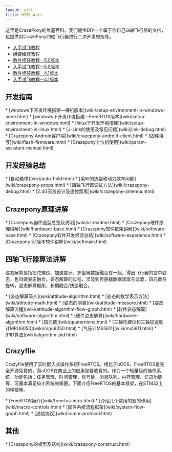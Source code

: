 ```yaml
---
layout: wiki
title: H250 Wiki
---
```


<div class="jumbotron">
    <p class="lead">这里是CrazePony的维基百科。我们提供DIY一个属于你自己四轴飞行器的文档，也提供对CrazePony四轴飞行器进行二次开发的指导。 </p>
</div>

* [入手试飞教程](wiki/user-guide.html)
* [组装维修教程](wiki/assemble-guide.html)
* [散件组装教程--5.0版本](wiki/assemble-guide-5-0.html)
* [入手试飞教程--5.0版本](wiki/user-guide-5-0.html)
* [散件组装教程--4.1版本](wiki/assemble-guide-4-1.html)
* [入手试飞教程--4.1版本](wiki/user-guide-4-1.html)

<h2 id="rd">开发指南</h2>
* [windows下开发环境搭建—裸机版本](wiki/setup-environment-in-windows-none.html)
* [windows下开发环境搭建—FreeRTOS版本](wiki/setup-environment-in-windows.html)
* [linux下开发环境搭建](wiki/setup-environment-in-linux.html)
* [J-Link的使用及常见问题](wiki/jlink-debug.html)
* [Crazepony Android客户端](wiki/crazepony-android-client.html)
* [固件烧写](wiki/flash-firmware.html)
* [Crazepony上位机使用](wiki/param-assistant-manual.html)

<h2 id="exp">开发经验总结</h2>
* [自动悬停](wiki/auto-hold.html)
* [桨叶的选型和动力效率问题](wiki/crazepony-props.html)
* [四轴飞行器调试方法](wiki/crazepony-debug.html)
* [2.4G天线设计及遥控距离](wiki/crazepony-antenna.html)

<h2>Crazepony原理讲解</h2>
* [Crazepony器件选型总览及说明](wiki/ic-readme.html)
* [Crazepony硬件原理讲解](wiki/hardware-base.html)
* [Crazepony软件框架讲解](wiki/software-base.html)
* [Crazepony软件开发经验总结](wiki/software-experience.html)
* [Crazepony 5.1版本软件讲解](wiki/softmain.html)

<h2 id="quadcopter-dev">四轴飞行器算法讲解</h2>
<p>姿态解算是指把陀螺仪、加速度计、罗盘等数据融合在一起，得出飞行器的空中姿态，也叫做姿态融合。姿态解算的过程，涉及到传感器数据读取与滤波，四元数与旋转，姿态解算框架，长期融合/快速融合。</p>
* [姿态解算简介](wiki/attitude-algorithm.html)
* [姿态的数学表示方法](wiki/attitude-math.html)
* [姿态的测量](wiki/attitude-measure.html)
* [姿态解算流程](wiki/attitude-algorithm-flow-graph.html)
* [软件姿态解算](wiki/software-algorithm.html)
* [硬件姿态解算](wiki/hardware-algorithm.html)
* [四元数](wiki/quaternions.html)
* [三轴陀螺仪和三轴加速度计MPU6050](wiki/mpu6050.html)
* [气压计MS5611](wiki/ms5611.html)
* [PID算法](wiki/algorithm-pid.html)

<h2 id="crazyflie">Crazyflie</h2>
<p>Crazyflie使用了实时嵌入式操作系统FreeRTOS。相比于uCOS，FreeRTOS是完全开源免费的，而uCOS在商业上的应用是要收费的。作为一个轻量级的操作系统，功能包括：任务管理、时间管理、信号量、消息队列、内存管理、记录功能等，可基本满足较小系统的需要。下面介绍FreeRTOS的基本框架，在STM32上的移植等。</p>
* [FreeRTOS简介](wiki/freertos-intro.html)
* [介绍几个常用的宏的作用](wiki/macro-controls.html)
* [固件系统流程框架](wiki/system-flow-graph.html)
* [通信协议](wiki/comm-protocol.html)

<h2 id="other">其他</h2>
* [Crazepony的板型及结构](wiki/crazepony-construct.html)
